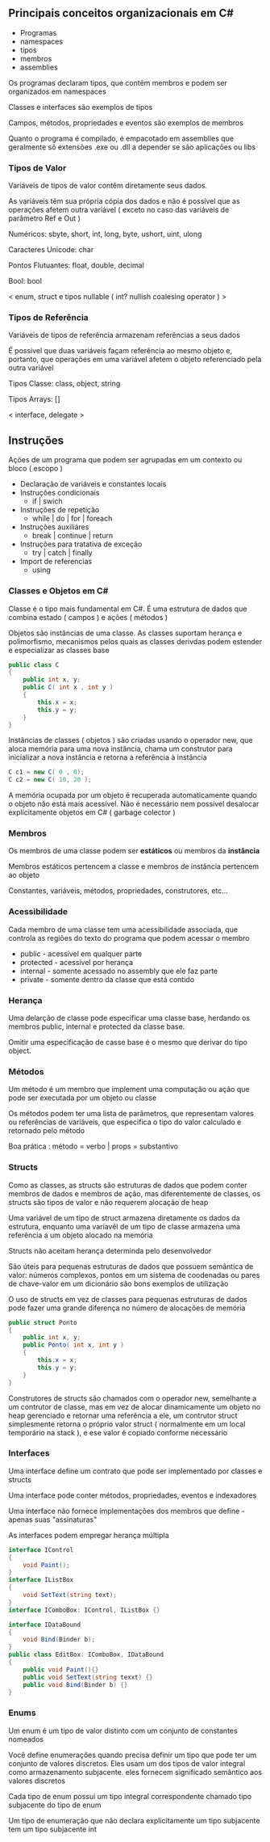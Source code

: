 ## Principais conceitos organizacionais em C# 

- Programas
- namespaces
- tipos
- membros
- assemblies

Os programas declaram tipos, que contêm membros e podem ser organizados em namespaces

Classes e interfaces são exemplos de tipos

Campos, métodos, propriedades e eventos são exemplos de membros

Quanto o programa é compilado, é empacotado em assemblies que geralmente sõ extensões .exe ou .dll a depender se são aplicações ou libs

### Tipos de Valor

Variáveis de tipos de valor contêm diretamente seus dados.

As variáveis têm sua própria cópia dos dados e não é possível que as operações afetem outra variável ( exceto no caso das variáveis de parâmetro Ref e Out )

Numéricos: sbyte, short, int, long, byte, ushort, uint, ulong

Caracteres Unicode: char

Pontos Flutuantes: float, double, decimal

Bool: bool

< enum, struct e tipos nullable ( int? nullish coalesing operator ) >

### Tipos de Referência

Variáveis de tipos de referência armazenam referências a seus dados

É possivel que duas variáveis façam referência ao mesmo objeto e, portanto, que operações em uma variável afetem o objeto referenciado pela outra variável

Tipos Classe: class, object, string

Tipos Arrays: []

< interface, delegate >

## Instruções

Ações de um programa que podem ser agrupadas em um contexto ou bloco ( escopo ) 

- Declaração de variáveis e constantes locais
- Instruções condicionais
    - if | swich
- Instruções de repetição
    - while | do | for | foreach
- Instruções auxiliáres
    - break | continue | return
- Instruções para tratativa de exceção
    - try | catch | finally
- Import de referencias
    - using

### Classes e Objetos em C#

Classe é o tipo mais fundamental em C#. É uma estrutura de dados que combina estado ( campos ) e ações ( métodos )

Objetos são instâncias de uma classe. As classes suportam herança e polimorfismo, mecanismos pelos quais as classes derivdas podem estender e especializar as classes base

```csharp
public class C
{
	public int x, y;
	public C( int x , int y )
	{
		this.x = x;
		this.y = y;
	}
}
```

Instâncias de classes ( objetos ) são criadas usando o operador new, que aloca memória para uma nova instância, chama um construtor para inicializar a nova instância e retorna a referência à instância

```csharp
C c1 = new C( 0 , 0);
C c2 = new C( 10, 20 );
```

A memória ocupada por um objeto é recuperada automaticamente quando o objeto não está mais acessível. Não é necessário nem possível desalocar explicitamente objetos em C# ( garbage colector )

### Membros

Os membros de uma classe podem ser **estáticos** ou membros da **instância**

Membros estáticos pertencem a classe e membros de instância pertencem ao objeto

Constantes, variáveis, métodos, propriedades, construtores, etc...

### Acessibilidade

Cada membro de uma classe tem uma acessibilidade associada, que controla as regiões do texto do programa que podem acessar o membro

- public - acessível em qualquer parte
- protected - acessível por herança
- internal - somente acessado no assembly que ele faz parte
- private - somente dentro da classe que está contido

### Herança

Uma delarção de classe pode especificar uma classe base, herdando os membros public, internal e protected da classe base.

Omitir uma especificação de casse base é o mesmo que derivar do tipo object.

### Métodos

Um método é um membro que implement uma computação ou ação que pode ser executada por um objeto ou classe

Os métodos podem ter uma lista de parâmetros, que representam valores ou referências de variáveis, que especifica o tipo do  valor calculado e retornado pelo método

Boa prática : método = verbo | props = substantivo

### Structs

Como as classes, as structs são estruturas de dados que podem conter membros de dados e membros de ação, mas diferentemente de classes, os structs são tipos de valor e não requerem alocação de heap 

Uma variável de um tipo de struct armazena diretamente os dados da estrutura, enquanto uma variavél de um tipo de classe armazena uma referência a um objeto alocado na memória

Structs não aceitam herança determinda pelo desenvolvedor

São úteis para pequenas estruturas de dados que possuem semântica de valor: números complexos, pontos em um sistema de coodenadas ou pares de chave-valor em um dicionário são bons exemplos de utilização

O uso de structs em vez de classes para pequenas estruturas de dados pode fazer uma grande diferença no número de alocações de memória

```csharp
public struct Ponto
{
	public int x, y;
	public Ponto( int x, int y )
	{
		this.x = x;
		this.y = y;
	}
}
```

Construtores de structs são chamados com o operador new, semelhante a um contrutor de classe, mas em vez de alocar dinamicamente um objeto no heap gerenciado e retornar uma referência a ele, um contrutor struct simplesmente retorna o próprio valor struct ( normalmente em um local temporário na stack ), e ese valor é copiado conforme necessário

 

### Interfaces

Uma interface define um contrato que pode ser implementado por classes e structs

Uma interface pode conter métodos, propriedades, eventos e indexadores

Uma interface não fornece implementações dos membros que define - apenas suas "assinaturas"

As interfaces podem empregar herança múltipla

```csharp
interface IControl
{
	void Paint();
}
interface IListBox
{
	void SetText(string text);
}
interface IComboBox: IControl, IListBox {}

interface IDataBound
{
	void Bind(Binder b);
}
public class EditBox: IComboBox, IDataBound
{
	public void Paint(){}
	public void SetText(string texxt) {}
	public void Bind(Binder b) {}
}

```

### Enums

Um enum é um tipo de valor distinto com um conjunto de constantes nomeados

Você define enumerações quando precisa definir um tipo que pode ter um conjunto de valores discretos. Eles usam um dos tipos de valor integral como armazenamento subjacente. eles fornecem significado semântico aos valores discretos

Cada tipo de enum possui um tipo integral correspondente chamado tipo subjacente do tipo de enum

Um tipo de enumeração que não declara explicitamente um tipo subjacente tem um tipo subjacente int
